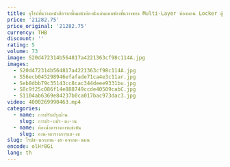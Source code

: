 ```yaml
---
title: ยุโรปชั้นวางหนังสือจากพื้นผนังห้องนั่งเล่นแคบช่องชั้นวางของ Multi-Layer ห้องนอน Locker ตู้หนังสือขนาดเล็กตู้ฝุ่น
price: '21282.75'
price_original: '21282.75'
currency: THB
discount: ''
rating: 5
volume: 73
image: S20d472314b564817a4221363cf98c114A.jpg
images:
  - S20d472314b564817a4221363cf98c114A.jpg
  - S56ecb045298946efafade71ca4e3c11ar.jpg
  - Seb8dbb79c35143cc8cac344deee9331bu.jpg
  - S8c9f25c086f14e888749ccde40509cabC.jpg
  - S1104ab6369e84237b0ca017bac973dac3.jpg
video: 4000269990463.mp4
categories:
  - name: การปรับปรุงบ้าน
    slug: การปร-บปร-งบ-าน
  - name: ห้องน้ำตารางการแข่งขัน
    slug: องน-ำตารางการแข-งข
slug: โรปช-นวางหน-งส-อจากพ-นผน
encode: olHr8Gi
lang: th
---
```

  